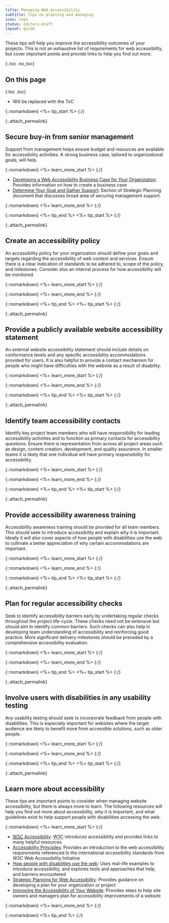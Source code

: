 ```yaml
---
title: Managing Web Accessibility
subtitle: Tips on planning and managing
icon: cogs
status: editors-draft
layout: guide
---
```


These tips will help you improve the accessibility outcomes of your projects. This is not an exhaustive list of requirements for web accessibility, but cover important points and provide links to help you find out more.

{:.toc .no_toc}
## On this page

{:toc .toc}
* Will be replaced with the ToC

<!-- TODO: Consider moving buy-in and policy activities to advocacy -->

{::nomarkdown}
<%= tip_start %>
{:/}

{:.attach_permalink}
## Secure buy-in from senior management

Support from management helps ensure budget and resources are available for accessibility activities. A strong business case, tailored to organizational goals, will help.

{::nomarkdown}
<%= learn_more_start %>
{:/}

* [Developing a Web Accessibility Business Case for Your Organization](http://www.w3.org/WAI/bcase/Overview.html): Provides information on how to create a business case
* [Determine Your Goal and Gather Support](http://www.w3.org/WAI/impl/#goal): Section of Strategic Planning document that discusses broad area of securing management support.

{::nomarkdown}
<%= learn_more_end %>
{:/}

{::nomarkdown}
<%= tip_end %>
<%= tip_start %>
{:/}

{:.attach_permalink}
##  Create an accessibility policy 

An accessibility policy for your organization should define your goals and targets regarding the accessibility of web content and services. Ensure there is a clear indication of standards to be adhered to, scope of the policy, and milestones. Consider also an internal process for how accessibility will be monitored.
  
{::nomarkdown}
<%= learn_more_start %>
{:/}

{::nomarkdown}
<%= learn_more_end %>
{:/}

{::nomarkdown}
<%= tip_end %>
<%= tip_start %>
{:/}

{:.attach_permalink}
##  Provide a publicly available website accessibility statement 

An external website accessibility statement should include details on conformance levels and any specific accessibility accommodations provided for users. It is also helpful to provide a contact mechanism for people who might have difficulties with the website as a result of disability.

{::nomarkdown}
<%= learn_more_start %>
{:/}

{::nomarkdown}
<%= learn_more_end %>
{:/}

{::nomarkdown}
<%= tip_end %>
<%= tip_start %>
{:/}

{:.attach_permalink}
## Identify team accessibility contacts

Identify key project team members who will have responsibility for leading accessibility activities and to function as primary contacts for accessibility questions. Ensure there is representation from across all project areas such as design, content creation, development, and quality assurance. In smaller teams it is likely that one individual will have primary responsibility for accessibility.

{::nomarkdown}
<%= learn_more_start %>
{:/}

{::nomarkdown}
<%= learn_more_end %>
{:/}

{::nomarkdown}
<%= tip_end %>
<%= tip_start %>
{:/}

{:.attach_permalink}
## Provide accessibility awareness training

Accessibility awareness training should be provided for all team members. This should seek to introduce accessibility and explain why it is important. Ideally it will also cover aspects of how people with disabilities use the web to cultivate a better appreciation of why certain accommodations are important.

{::nomarkdown}
<%= learn_more_start %>
{:/}

{::nomarkdown}
<%= learn_more_end %>
{:/}

{::nomarkdown}
<%= tip_end %>
<%= tip_start %>
{:/}

{:.attach_permalink}
## Plan for regular accessibility checks

Seek to identify accessibility barriers early by undertaking regular checks throughout the project life-cycle. These checks need not be extensive but should aim to identify common barriers. Such checks can also help in developing team understanding of accessibility and reinforcing good practice. More significant delivery milestones should be preceded by a comprehensive accessibility evaluation.

{::nomarkdown}
<%= learn_more_start %>
{:/}

{::nomarkdown}
<%= learn_more_end %>
{:/}

{::nomarkdown}
<%= tip_end %>
<%= tip_start %>
{:/}

{:.attach_permalink}
## Involve users with disabilities in any usability testing

Any usability testing should seek to incorporate feedback from people with disabilities. This is especially important for websites where the target audience are likely to benefit more from accessible solutions, such as older people.

{::nomarkdown}
<%= learn_more_start %>
{:/}

{::nomarkdown}
<%= learn_more_end %>
{:/}

{::nomarkdown}
<%= tip_end %>
<%= tip_start %>
{:/}

{:.attach_permalink}
## Learn more about accessibility

These tips are important points to consider when managing website accessibility, but there is always more to learn. The following resources will help you find out more about accessibility, why it is important, and what guidelines exist to help support people with disabilities accessing the web.

{::nomarkdown}
<%= learn_more_start %>
{:/}

* [<abbr title="World Wide Web Consortium">W3C</abbr> Accessibility](/standards/webdesign/accessibility): <abbr title="World Wide Web Consortium">W3C</abbr> introduces accessibility and provides links to many helpful resources
* [Accessibility Principles](/WAI/intro/people-use-web/principles): Provides an introduction to the web accessibility requirements referenced in the international accessibility standards from W3C Web Accessibility Initiative
* [How people with disabilities use the web](/WAI/intro/people-use-web): Uses real-life examples to introduce accessibility, and explores tools and approaches that help, and barriers encountered 
* [Strategic Planning for Web Accessibility](/WAI/impl/): Provides guidance on developing a plan for your organization or project
* [Improving the Accessibility of Your Website](/WAI/impl/improving): Provides steps to help site owners and managers plan for accessibility improvements of a website

{::nomarkdown}
<%= learn_more_end %>
{:/}

{::nomarkdown}
<%= tip_end %>
{:/}